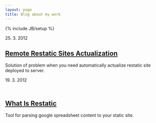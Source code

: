 ```yaml
---
layout: page
title: Blog about my work
---
```

{% include JB/setup %}

<div class="article">
	<div class="date">
		<span>25. 3. 2012</span>
	</div>
	<h2><a href="/posts/2012/03/25/remote-restatic-sites-actualization">Remote Restatic Sites Actualization</a></h2>
	<p>Solution of problem when you need automatically actualize restatic site deployed to server.</p>
</div>

<div class="article">
	<div class="date">
        <span>19. 3. 2012</span>
	</div>
	<h2><br><a href="/posts/2012/03/10/what-is-restatic">What Is Restatic</a></h2>
	<p>Tool for parsing google spreadsheet content to your static site.<br><br></p>
</div>